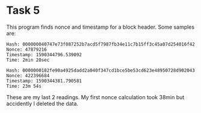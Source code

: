 # Task 5
This program finds nonce and timestamp for a block header.
Some samples are:
```
Hash: 000000040747e73f087252b7acd5f7987fb34e11c7b15ff3c45a07d254016f42
Nonce: 47879216
Timestamp: 1590344796.539092
Time: 2min 20sec
```

```
Hash: 0000000182fe90a4925dadd2a040f347cd1bce5be53cd623e48950728d902043
Nonce: 422396684
Timestamp: 1590344381.790581
Time: 23m 54s
```
These are my last 2 readings. My first nonce calculation took 38min but accidently I deleted the data.
